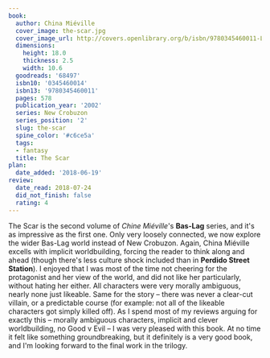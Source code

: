 ```yaml
---
book:
  author: China Miéville
  cover_image: the-scar.jpg
  cover_image_url: http://covers.openlibrary.org/b/isbn/9780345460011-L.jpg
  dimensions:
    height: 18.0
    thickness: 2.5
    width: 10.6
  goodreads: '68497'
  isbn10: '0345460014'
  isbn13: '9780345460011'
  pages: 578
  publication_year: '2002'
  series: New Crobuzon
  series_position: '2'
  slug: the-scar
  spine_color: '#c6ce5a'
  tags:
  - fantasy
  title: The Scar
plan:
  date_added: '2018-06-19'
review:
  date_read: 2018-07-24
  did_not_finish: false
  rating: 4
---
```


The Scar is the second volume of *Chine Miéville*'s **Bas-Lag** series, and it's as impressive as the first one. Only very loosely connected, we now explore the wider Bas-Lag world instead of New Crobuzon. Again, China Miéville excells with implicit worldbuilding, forcing the reader to think along and ahead (though there's less culture shock included than in **Perdido Street Station**).
I enjoyed that I was most of the time not cheering for the protagonist and her view of the world, and did not like her particularly, without hating her either. All characters were very morally ambiguous, nearly none just likeable. Same for the story – there was never a clear-cut villain, or a predictable course (for example: not all of the likeable characters got simply killed off). As I spend most of my reviews arguing for exactly this – morally ambiguous characters, implicit and clever worldbuilding, no Good v Evil – I was very pleased with this book. At no time it felt like something groundbreaking, but it definitely is a very good book, and I'm looking forward to the final work in the trilogy.
